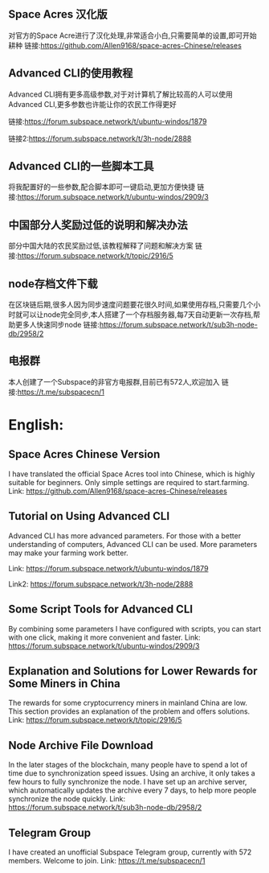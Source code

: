 ## Space Acres 汉化版
对官方的Space Acre进行了汉化处理,非常适合小白,只需要简单的设置,即可开始耕种
链接:https://github.com/Allen9168/space-acres-Chinese/releases


## Advanced CLI的使用教程
Advanced CLI拥有更多高级参数,对于对计算机了解比较高的人可以使用Advanced CLI,更多参数也许能让你的农民工作得更好

链接:https://forum.subspace.network/t/ubuntu-windos/1879

链接2:https://forum.subspace.network/t/3h-node/2888

## Advanced CLI的一些脚本工具
将我配置好的一些参数,配合脚本即可一键启动,更加方便快捷
链接:https://forum.subspace.network/t/ubuntu-windos/2909/3


## 中国部分人奖励过低的说明和解决办法
部分中国大陆的农民奖励过低,该教程解释了问题和解决方案
链接:https://forum.subspace.network/t/topic/2916/5


## node存档文件下载
在区块链后期,很多人因为同步速度问题要花很久时间,如果使用存档,只需要几个小时就可以让node完全同步,本人搭建了一个存档服务器,每7天自动更新一次存档,帮助更多人快速同步node
链接:https://forum.subspace.network/t/sub3h-node-db/2958/2


## 电报群
本人创建了一个Subspace的非官方电报群,目前已有572人,欢迎加入
链接:https://t.me/subspacecn/1






# English:
## Space Acres Chinese Version
I have translated the official Space Acres tool into Chinese, which is highly suitable for beginners. Only simple settings are required to start.farming.
Link: https://github.com/Allen9168/space-acres-Chinese/releases

## Tutorial on Using Advanced CLI
Advanced CLI has more advanced parameters. For those with a better understanding of computers, Advanced CLI can be used. More parameters may make your farming work better.

Link: https://forum.subspace.network/t/ubuntu-windos/1879

Link2: https://forum.subspace.network/t/3h-node/2888

## Some Script Tools for Advanced CLI
By combining some parameters I have configured with scripts, you can start with one click, making it more convenient and faster.
Link: https://forum.subspace.network/t/ubuntu-windos/2909/3

## Explanation and Solutions for Lower Rewards for Some Miners in China
The rewards for some cryptocurrency miners in mainland China are low. This section provides an explanation of the problem and offers solutions.
Link: https://forum.subspace.network/t/topic/2916/5

## Node Archive File Download
In the later stages of the blockchain, many people have to spend a lot of time due to synchronization speed issues. Using an archive, it only takes a few hours to fully synchronize the node. I have set up an archive server, which automatically updates the archive every 7 days, to help more people synchronize the node quickly.
Link: https://forum.subspace.network/t/sub3h-node-db/2958/2

## Telegram Group
I have created an unofficial Subspace Telegram group, currently with 572 members. Welcome to join.
Link: https://t.me/subspacecn/1
